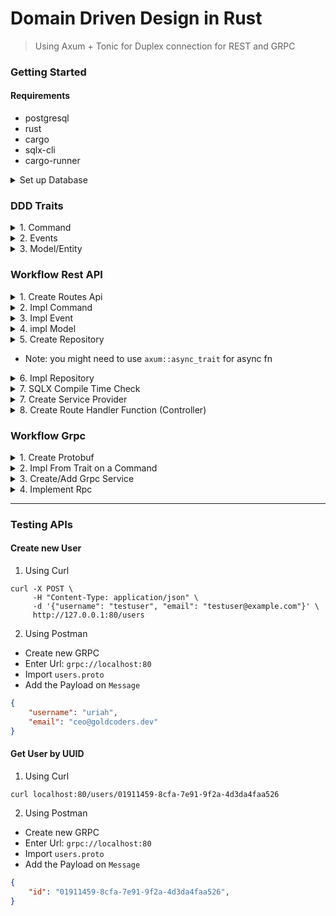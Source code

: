 # Domain Driven Design in Rust

> Using Axum + Tonic for Duplex connection for REST and GRPC

### Getting Started

#### Requirements

- postgresql
- rust
- cargo
- sqlx-cli
- cargo-runner


<details>

<summary>Set up Database</summary>

1. add to your ENV to your .bashrc or .zshrc

```sh
export DATABASE_URL="postgres://username@localhost:5432/ddd"
```

we can use cargo-runner to set up ENV, press CMD+SHIFT+R 
then pick env then add `DATABASE_URL="postgres://username@localhost:5432/ddd"`

the next the we run our app with CMD + R it would have that ENV passed on the command

2. Create Database

```sh
sqlx database create
```

3. Create migration

```sh
sqlx migrate add -r <name>
```

Note: if sqlx didnt produce 2 files with *.up.sql and *.down.sql , you need to manually rename and add the down migration

4. Migration

```sh
slqx migrate run
```

5. Prepare Sqlx Compile Time Check 

```sh
cargo sqlx prepare
```
NOTE: you need to add on your vscode settings.json

```json
{
    "rust-analyzer.cargo.extraEnv": {
        "SQLX_OFFLINE": "1",
      },
}
```

everytime you run this there will be new files added in `.sqlx`folder

6. Reset Migration

```sh
sqlx database reset
```

7. Build our proto file

create a new proto file in `./proto` folder 

go to build.rs then press CMD + R (with cargo runner)

</details>


### DDD Traits
<details>
<summary>1. Command</summary>

<br>

```rust
use serde::{de::DeserializeOwned};

#[allow(dead_code)]
pub trait Command: DeserializeOwned {}
```

</details>

<details>
<summary>2. Events</summary>

<br>

```rust
use serde::{de::DeserializeOwned, ser::Serialize};

#[allow(dead_code)]
pub trait Event: DeserializeOwned + Serialize + Unpin + Send + Sync + 'static {}
```

</details>

<details>
<summary>3. Model/Entity</summary>

<br>

```rust
use serde::{de::DeserializeOwned, ser::Serialize};

#[allow(dead_code)]
pub trait Model: Serialize + DeserializeOwned + Unpin + Send + Sync + 'static {}
```

</details>


### Workflow Rest API

<details>
<summary>1. Create Routes Api</summary>

<br>

```rust
pub enum Api {
    CreateUser,
    GetUser,
}

impl From<Api> for &'static str {
    fn from(value: Api) -> Self {
        match value {
            Api::CreateUser => "/users",
            Api::GetUser => "/users/:id",
        }
    }
}
```

</details>


<details>
<summary>2. Impl Command</summary>

<br>

```rust
use serde::Deserialize;

use crate::domain::Command;

#[derive(Deserialize, Debug)]
pub struct CreateUser {
    pub username: String,
    pub email: String,
}

impl Command for CreateUser {}
```

</details>


<details>
<summary>3. Impl Event</summary>

<br>

```rust
use serde::{Deserialize, Serialize};
use uuid::Uuid;

use crate::domain::Event;

#[derive(Serialize, Deserialize, Debug)]
pub struct UserCreated {
    pub id: Uuid,
    pub username: String,
    pub email: String,
}
impl Event for UserCreated {}
```

</details>



<details>
<summary>4. impl Model</summary>

<br>

```rust
use serde::{Deserialize, Serialize};
use uuid::Uuid;

use crate::domain::Model;

#[derive(Serialize, Deserialize, Debug)]
pub struct User {
    pub id: Uuid,
    pub username: String,
    pub email: String,
}

impl Model for User {}

```

</details>



<details>
<summary>5. Create Repository</summary>

<br>

```rust
use axum::async_trait;
use uuid::Uuid;

use crate::{
    events::UserCreated,
    models::{self},
};

#[async_trait]
pub trait UserRepository {
    async fn save_user(&self, user: models::User) -> Result<(), sqlx::Error>;
    async fn save_event(&self, event: UserCreated) -> Result<(), sqlx::Error>;
    async fn find_user_by_id(&self, id: Uuid) -> Result<Option<models::User>, sqlx::Error>;
}
```

</details>

- Note: you might need to use `axum::async_trait` for async fn

<details>
<summary>6. Impl Repository</summary>

<br>

```rust
use axum::async_trait;
use sqlx::{Pool, Postgres};
use uuid::Uuid;

use crate::{events::UserCreated, models, repositories::UserRepository};

#[derive(Clone)]
pub struct PgPool {
    db: Pool<Postgres>,
}

impl PgPool {
    pub fn new(db: Pool<Postgres>) -> Self {
        Self { db }
    }
}

#[async_trait]
impl UserRepository for PgPool {
    async fn save_user(&self, user: models::User) -> Result<(), sqlx::Error> {
        sqlx::query!(
            "INSERT INTO users (id,username,email) VALUES ($1,$2,$3)",
            user.id,
            &user.username,
            &user.email,
        )
        .execute(&self.db)
        .await?;
        Ok(())
    }

    async fn save_event(&self, event: UserCreated) -> Result<(), sqlx::Error> {
        let payload = serde_json::to_value(&event).unwrap();
        sqlx::query!(
            "INSERT INTO events (id,payload) VALUES ($1,$2)",
            Uuid::now_v7(),
            payload
        )
        .execute(&self.db)
        .await?;
        Ok(())
    }

    async fn find_user_by_id(&self, id: Uuid) -> Result<Option<models::User>, sqlx::Error> {
        sqlx::query_as!(models::User, "SELECT * from users WHERE id = $1", id)
            .fetch_optional(&self.db)
            .await
    }
}
```

</details>

<details><summary>7. SQLX Compile Time Check</summary> 

<br>

Note: This is only required if we use `query!` and `query_as!` macro.

```rust
cargo sqlx prepare
```

</details>


<details>
<summary>7. Create Service Provider</summary>

<br>

```rust
use uuid::Uuid;

use crate::{
    commands::CreateUser,
    db,
    events::UserCreated,
    models::{self},
    repositories::UserRepository,
};

#[derive(Clone)]
pub struct UserService {
    pub repo: db::PgPool,
}

impl UserService {
    pub fn new(repo: db::PgPool) -> Self {
        Self { repo }
    }

    pub async fn handle_create_user(&self, cmd: CreateUser) -> Result<(), sqlx::Error> {
        let user = models::User {
            id: Uuid::now_v7(),
            username: cmd.username,
            email: cmd.email,
        };

        let event = UserCreated {
            id: user.id,
            username: user.username.clone(),
            email: user.email.clone(),
        };

        self.repo.save_user(user).await?;
        self.repo.save_event(event).await?;

        Ok(())
    }

    pub async fn handle_get_user_by_id(
        &self,
        id: Uuid,
    ) -> Result<Option<models::User>, sqlx::Error> {
        self.repo.find_user_by_id(id).await
    }
}
```
- Note: You are not limited to one repo to inject here

</details>


<details>
<summary>8. Create Route Handler Function (Controller)</summary>

<br>

```rust
use axum::{
    extract::{Path, State},
    response::IntoResponse,
    Json,
};
use tracing::{error, info};
use uuid::Uuid;

use crate::{
    commands,
    services::{self, UserService},
};

pub async fn create_user(
    State(handler): State<UserService>,
    Json(payload): Json<commands::CreateUser>,
) -> impl IntoResponse {
    match handler.handle_create_user(payload).await {
        Ok(_) => {
            info!("User Created");
            "User created".into_response()
        }
        Err(_) => {
            error!("Failed to Create User");
            "Failed to create user".into_response()
        }
    }
}
pub async fn get_user_by_id(
    State(state): State<services::UserService>,
    Path(id): Path<Uuid>,
) -> impl IntoResponse {
    match state.handle_get_user_by_id(id).await {
        Ok(Some(user)) => {
            info!("User Found:\n {:#?}", user);
            Json(user).into_response()
        }
        Ok(None) => {
            info!("User Not Found");
            "User not found".into_response()
        }
        Err(_) => {
            error!("Failed to Fetch User");
            "Failed to get user".into_response()
        }
    }
}
```
- Note: You have access to State as first Parameter

</details>


### Workflow Grpc

<details>
<summary>1. Create Protobuf</summary>
<br>

Note: It is important to note that any Command / Querries are equivalent to RPC

While both Request and Response can be used by Either Rest or Grpc Service

Through the build.rs we made all Request and Response Be `De/Serializable` 

```proto
syntax = "proto3";
package users;

// we can define here all our commands and querries
// as rpc
// while request and response for the messages
service UserService {
    rpc CreateUser(CreateUserRequest) returns (CreateUserResponse);

    rpc GetUser(GetUserRequest) returns (GetUserResponse);
}

message CreateUserRequest {
    string username =1;
    string email = 2;
}

message CreateUserResponse {}

message GetUserRequest {
    string id = 1;
}

message GetUserResponse {
    string id = 1;
    string username = 2;
    string email = 3;
}

```

</details>


<details>
<summary>2. Impl From Trait on a Command</summary>

<br>

Note: Here we made use of the generated `Message` on proto like `CreateUserRequest` to a command `CreateUser`

```rust
impl From<CreateUserRequest> for CreateUser {
    fn from(value: CreateUserRequest) -> Self {
        CreateUser {
            email: value.email,
            username: value.username,
        }
    }
}
```

<br>

Note: This will help us on Grpc Impl to just use `CreateUser::from(request.into_inner())`

And converting any request to command that we can use our our service provider

</details>



<details>
<summary>3. Create/Add Grpc Service</summary>
<br>

Note: It is important that you passed a state of db pool connection to a `service_provider`


```rust
use sqlx::{Pool, Postgres};
use tonic_reflection::pb::v1alpha::FILE_DESCRIPTOR_SET;

use super::users::GrpcUserServiceImpl;

pub fn services(pool: Pool<Postgres>) -> axum::routing::Router {
    let reflection_service = tonic_reflection::server::Builder::configure()
        .register_encoded_file_descriptor_set(FILE_DESCRIPTOR_SET)
        .build()
        .unwrap();

    tonic::transport::Server::builder()
        .accept_http1(true)
        .add_service(reflection_service)
        .add_service(GrpcUserServiceImpl::new(pool.clone()))
        /// Add your new Service here
        .into_router()
}

```

Note: you can enable `tonic_web` on specific service by doing this

```rust        
.add_service(tonic_web::enable(GrpcUserServiceImpl::new(pool.clone())))
```


</details>


<details>
<summary>4. Implement Rpc</summary>

<br>

```rust
use sqlx::{Pool, Postgres};
use tonic::{Request, Response, Status};
use tracing::{error, info};
use uuid::Uuid;

use crate::{
    commands::CreateUser,
    proto::{
        user_service_server::{UserService as GrpcUserService, UserServiceServer},
        CreateUserRequest, CreateUserResponse, GetUserRequest, GetUserResponse,
    },
    services::UserService,
    PostgreSQL,
};

#[derive(Debug)]
pub struct GrpcUserServiceImpl {
    repo: UserService,
}

impl GrpcUserServiceImpl {
    pub fn new(pool: Pool<Postgres>) -> UserServiceServer<GrpcUserServiceImpl> {
        let user_service = UserService::new(PostgreSQL::new(pool.clone()));
        UserServiceServer::new(GrpcUserServiceImpl { repo: user_service })
    }
}

#[tonic::async_trait]
impl GrpcUserService for GrpcUserServiceImpl {
    async fn create_user(
        &self,
        request: Request<CreateUserRequest>,
    ) -> Result<Response<CreateUserResponse>, Status> {
        let command = CreateUser::from(request.into_inner());

        match self.repo.handle_create_user(command).await {
            Ok(_) => {
                info!("User Created");
                Ok(Response::new(CreateUserResponse {}))
            }
            Err(e) => {
                error!("{}", e);
                Err(Status::already_exists("User already Exists"))
            }
        }
    }

    async fn get_user(
        &self,
        request: Request<GetUserRequest>,
    ) -> Result<Response<GetUserResponse>, Status> {
        let id = Uuid::parse_str(&request.into_inner().id).unwrap();

        match self.repo.handle_get_user_by_id(id).await {
            Ok(Some(user)) => {
                info!("User Found:\n{:#?}", user);
                let response = Response::new(GetUserResponse {
                    id: user.id.to_string(),
                    email: user.email,
                    username: user.username,
                });

                Ok(response)
            }
            Ok(None) => Err(Status::not_found("User Not Found")),
            Err(e) => {
                error!("{}", e);
                Err(Status::not_found("User Not Found"))
            }
        }
    }
}

```

</details>


---

### Testing APIs

#### Create new User 

1. Using Curl

```http
curl -X POST \
     -H "Content-Type: application/json" \
     -d '{"username": "testuser", "email": "testuser@example.com"}' \
     http://127.0.0.1:80/users
```

2. Using Postman
- Create new GRPC
- Enter Url: `grpc://localhost:80`
- Import `users.proto`
- Add the Payload on `Message`

```json
{
    "username": "uriah",
    "email": "ceo@goldcoders.dev"
}
```



#### Get User by UUID

1. Using Curl
```http
curl localhost:80/users/01911459-8cfa-7e91-9f2a-4d3da4faa526
```

2. Using Postman
- Create new GRPC
- Enter Url: `grpc://localhost:80`
- Import `users.proto`
- Add the Payload on `Message`

```json
{
    "id": "01911459-8cfa-7e91-9f2a-4d3da4faa526",
}
```
